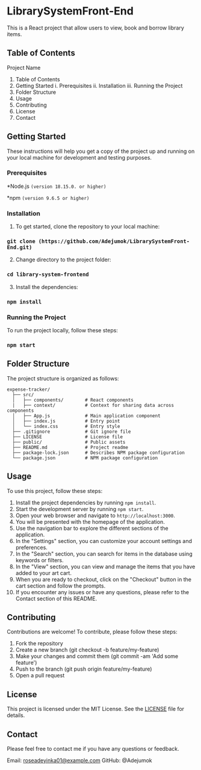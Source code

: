 # LibrarySystemFront-End

This is a React project that allow users to view, book and borrow library items. 


## Table of Contents
Project Name
1. Table of Contents
2. Getting Started
  i. Prerequisites
  ii. Installation
  iii. Running the Project
3. Folder Structure
4. Usage
5. Contributing
6. License
7. Contact


## Getting Started
These instructions will help you get a copy of the project up and running on your local machine for development and testing purposes.


### Prerequisites
*Node.js `(version 18.15.0. or higher)`

*npm `(version 9.6.5 or higher)`


### Installation

1. To get started, clone the repository to your local machine:
### `git clone (https://github.com/Adejumok/LibrarySystemFront-End.git)`
2. Change directory to the project folder:
### `cd library-system-frontend`
3. Install the dependencies:
### `npm install`


### Running the Project
To run the project locally, follow these steps:
### `npm start`


## Folder Structure

The project structure is organized as follows:

```
expense-tracker/
  ├── src/
  │   ├── components/        # React components
  |   ├── context/           # Context for sharing data across components
  │   ├── App.js             # Main application component
  │   ├── index.js           # Entry point
  │   └── index.css          # Entry style
  ├── .gitignore             # Git ignore file
  ├── LICENSE                # License file
  ├── public/                # Public assets
  ├── README.md              # Project readme
  ├── package-lock.json      # Describes NPM package configuration
  └── package.json           # NPM package configuration
```

## Usage
To use this project, follow these steps:

1. Install the project dependencies by running `npm install`.
2. Start the development server by running `npm start`.
3. Open your web browser and navigate to `http://localhost:3000`.
4. You will be presented with the homepage of the application.
5. Use the navigation bar to explore the different sections of the application.
6. In the "Settings" section, you can customize your account settings and preferences.
7. In the "Search" section, you can search for items in the database using keywords or filters.
8. In the "View" section, you can view and manage the items that you have added to your art cart.
9. When you are ready to checkout, click on the "Checkout" button in the cart section and follow the prompts.
10. If you encounter any issues or have any questions, please refer to the Contact section of this README.


## Contributing
Contributions are welcome! To contribute, please follow these steps:

1. Fork the repository
2. Create a new branch (git checkout -b feature/my-feature)
3. Make your changes and commit them (git commit -am 'Add some feature')
4. Push to the branch (git push origin feature/my-feature)
5. Open a pull request

## License
This project is licensed under the MIT License. See the [LICENSE](https://github.com/Adejumok/LibrarySystemFront-End/blob/main/LICENSE) file for details.


## Contact
Please feel free to contact me if you have any questions or feedback.

Email: roseadeyinka01@example.com
GitHub: @Adejumok
